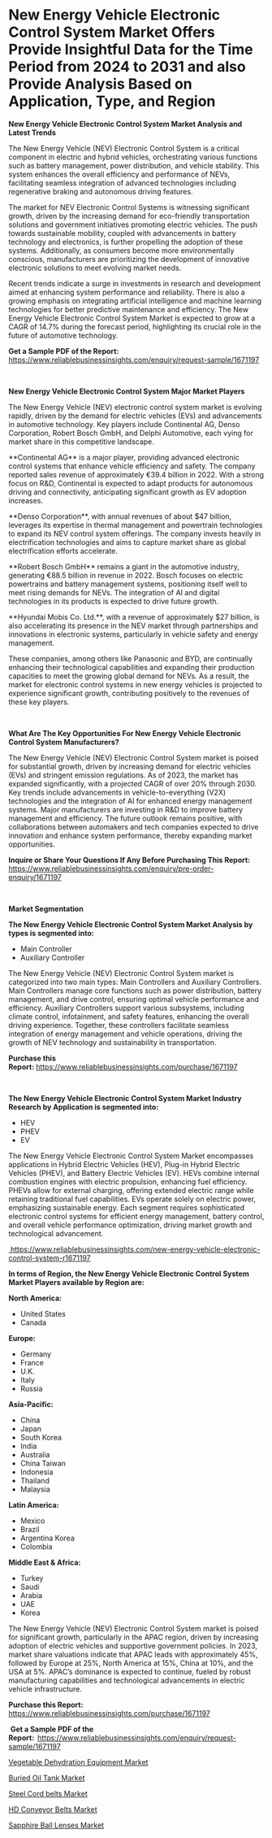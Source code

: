 <p><h1>New Energy Vehicle Electronic Control System Market Offers Provide Insightful Data for the Time Period from 2024 to 2031 and also Provide Analysis Based on Application, Type, and Region</h1></p><p><strong>New Energy Vehicle Electronic Control System Market Analysis and Latest Trends</strong></p>
<p><p>The New Energy Vehicle (NEV) Electronic Control System is a critical component in electric and hybrid vehicles, orchestrating various functions such as battery management, power distribution, and vehicle stability. This system enhances the overall efficiency and performance of NEVs, facilitating seamless integration of advanced technologies including regenerative braking and autonomous driving features.</p><p>The market for NEV Electronic Control Systems is witnessing significant growth, driven by the increasing demand for eco-friendly transportation solutions and government initiatives promoting electric vehicles. The push towards sustainable mobility, coupled with advancements in battery technology and electronics, is further propelling the adoption of these systems. Additionally, as consumers become more environmentally conscious, manufacturers are prioritizing the development of innovative electronic solutions to meet evolving market needs.</p><p>Recent trends indicate a surge in investments in research and development aimed at enhancing system performance and reliability. There is also a growing emphasis on integrating artificial intelligence and machine learning technologies for better predictive maintenance and efficiency. The New Energy Vehicle Electronic Control System Market is expected to grow at a CAGR of 14.7% during the forecast period, highlighting its crucial role in the future of automotive technology.</p></p>
<p><strong>Get a Sample PDF of the Report:&nbsp;</strong> <a href="https://www.reliablebusinessinsights.com/enquiry/request-sample/1671197?utm_campaign=84&utm_medium=2&utm_source=Github&utm_content=ia&utm_term=20122024&utm_id=new-energy-vehicle-electronic-control-system">https://www.reliablebusinessinsights.com/enquiry/request-sample/1671197</a></p>
<p>&nbsp;</p>
<p><strong>New Energy Vehicle Electronic Control System Major Market Players</strong></p>
<p><p>The New Energy Vehicle (NEV) electronic control system market is evolving rapidly, driven by the demand for electric vehicles (EVs) and advancements in automotive technology. Key players include Continental AG, Denso Corporation, Robert Bosch GmbH, and Delphi Automotive, each vying for market share in this competitive landscape.</p><p>**Continental AG** is a major player, providing advanced electronic control systems that enhance vehicle efficiency and safety. The company reported sales revenue of approximately €39.4 billion in 2022. With a strong focus on R&D, Continental is expected to adapt products for autonomous driving and connectivity, anticipating significant growth as EV adoption increases.</p><p>**Denso Corporation**, with annual revenues of about $47 billion, leverages its expertise in thermal management and powertrain technologies to expand its NEV control system offerings. The company invests heavily in electrification technologies and aims to capture market share as global electrification efforts accelerate.</p><p>**Robert Bosch GmbH** remains a giant in the automotive industry, generating €88.5 billion in revenue in 2022. Bosch focuses on electric powertrains and battery management systems, positioning itself well to meet rising demands for NEVs. The integration of AI and digital technologies in its products is expected to drive future growth.</p><p>**Hyundai Mobis Co. Ltd.**, with a revenue of approximately $27 billion, is also accelerating its presence in the NEV market through partnerships and innovations in electronic systems, particularly in vehicle safety and energy management.</p><p>These companies, among others like Panasonic and BYD, are continually enhancing their technological capabilities and expanding their production capacities to meet the growing global demand for NEVs. As a result, the market for electronic control systems in new energy vehicles is projected to experience significant growth, contributing positively to the revenues of these key players.</p></p>
<p>&nbsp;</p>
<p><strong>What Are The Key Opportunities For New Energy Vehicle Electronic Control System Manufacturers?</strong></p>
<p><p>The New Energy Vehicle (NEV) Electronic Control System market is poised for substantial growth, driven by increasing demand for electric vehicles (EVs) and stringent emission regulations. As of 2023, the market has expanded significantly, with a projected CAGR of over 20% through 2030. Key trends include advancements in vehicle-to-everything (V2X) technologies and the integration of AI for enhanced energy management systems. Major manufacturers are investing in R&D to improve battery management and efficiency. The future outlook remains positive, with collaborations between automakers and tech companies expected to drive innovation and enhance system performance, thereby expanding market opportunities.</p></p>
<p><strong>Inquire or Share Your Questions If Any Before Purchasing This Report:</strong> <a href="https://www.reliablebusinessinsights.com/enquiry/pre-order-enquiry/1671197?utm_campaign=84&utm_medium=2&utm_source=Github&utm_content=ia&utm_term=20122024&utm_id=new-energy-vehicle-electronic-control-system">https://www.reliablebusinessinsights.com/enquiry/pre-order-enquiry/1671197</a></p>
<p>&nbsp;</p>
<p><strong>Market Segmentation</strong></p>
<p><strong>The New Energy Vehicle Electronic Control System Market Analysis by types is segmented into:</strong></p>
<p><ul><li>Main Controller</li><li>Auxiliary Controller</li></ul></p>
<p><p>The New Energy Vehicle (NEV) Electronic Control System market is categorized into two main types: Main Controllers and Auxiliary Controllers. Main Controllers manage core functions such as power distribution, battery management, and drive control, ensuring optimal vehicle performance and efficiency. Auxiliary Controllers support various subsystems, including climate control, infotainment, and safety features, enhancing the overall driving experience. Together, these controllers facilitate seamless integration of energy management and vehicle operations, driving the growth of NEV technology and sustainability in transportation.</p></p>
<p><strong>Purchase this Report:&nbsp;</strong><a href="https://www.reliablebusinessinsights.com/purchase/1671197?utm_campaign=84&utm_medium=2&utm_source=Github&utm_content=ia&utm_term=20122024&utm_id=new-energy-vehicle-electronic-control-system">https://www.reliablebusinessinsights.com/purchase/1671197</a></p>
<p>&nbsp;</p>
<p><strong>The New Energy Vehicle Electronic Control System Market Industry Research by Application is segmented into:</strong></p>
<p><ul><li>HEV</li><li>PHEV</li><li>EV</li></ul></p>
<p><p>The New Energy Vehicle Electronic Control System Market encompasses applications in Hybrid Electric Vehicles (HEV), Plug-in Hybrid Electric Vehicles (PHEV), and Battery Electric Vehicles (EV). HEVs combine internal combustion engines with electric propulsion, enhancing fuel efficiency. PHEVs allow for external charging, offering extended electric range while retaining traditional fuel capabilities. EVs operate solely on electric power, emphasizing sustainable energy. Each segment requires sophisticated electronic control systems for efficient energy management, battery control, and overall vehicle performance optimization, driving market growth and technological advancement.</p></p>
<p><a href="https://www.reliablebusinessinsights.com/new-energy-vehicle-electronic-control-system-r1671197?utm_campaign=84&utm_medium=2&utm_source=Github&utm_content=ia&utm_term=20122024&utm_id=new-energy-vehicle-electronic-control-system">&nbsp;https://www.reliablebusinessinsights.com/new-energy-vehicle-electronic-control-system-r1671197</a></p>
<p><strong>In terms of Region, the New Energy Vehicle Electronic Control System Market Players available by Region are:</strong></p>
<p>
    <p> <strong> North America: </strong>
        <ul>
            <li>United States</li>
            <li>Canada</li>
        </ul>
        </p> 
    <p> <strong> Europe: </strong>
        <ul>
            <li>Germany</li>
            <li>France</li>
            <li>U.K.</li>
            <li>Italy</li>
            <li>Russia</li>
        </ul>
        </p> 
    <p> <strong> Asia-Pacific: </strong>
        <ul>
            <li>China</li>
            <li>Japan</li>
            <li>South Korea</li>
            <li>India</li>
            <li>Australia</li>
            <li>China Taiwan</li>
            <li>Indonesia</li>
            <li>Thailand</li>
            <li>Malaysia</li>
        </ul>
        </p> 
    <p> <strong> Latin America: </strong>
        <ul>
            <li>Mexico</li>
            <li>Brazil</li>
            <li>Argentina Korea</li>
            <li>Colombia</li>
        </ul>
        </p> 
    <p> <strong> Middle East & Africa: </strong>
        <ul>
            <li>Turkey</li>
            <li>Saudi</li>
            <li>Arabia</li>
            <li>UAE</li>
            <li>Korea</li>
        </ul>
    </p>
    </p>
<p><p>The New Energy Vehicle (NEV) Electronic Control System market is poised for significant growth, particularly in the APAC region, driven by increasing adoption of electric vehicles and supportive government policies. In 2023, market share valuations indicate that APAC leads with approximately 45%, followed by Europe at 25%, North America at 15%, China at 10%, and the USA at 5%. APAC’s dominance is expected to continue, fueled by robust manufacturing capabilities and technological advancements in electric vehicle infrastructure.</p></p>
<p><strong>Purchase this Report: </strong><a href="https://www.reliablebusinessinsights.com/purchase/1671197?utm_campaign=84&utm_medium=2&utm_source=Github&utm_content=ia&utm_term=20122024&utm_id=new-energy-vehicle-electronic-control-system">https://www.reliablebusinessinsights.com/purchase/1671197</a></p>
<p>&nbsp;<strong>Get a Sample PDF of the Report:&nbsp;&nbsp;</strong><a href="https://www.reliablebusinessinsights.com/enquiry/request-sample/1671197?utm_campaign=84&utm_medium=2&utm_source=Github&utm_content=ia&utm_term=20122024&utm_id=new-energy-vehicle-electronic-control-system">https://www.reliablebusinessinsights.com/enquiry/request-sample/1671197</a></p>
<p><strong></strong></p>
<p><p><a href="https://www.linkedin.com/pulse/vegetable-dehydration-equipment-market-size-grow-45-cagr-from-63s2e?utm_campaign=84&utm_medium=2&utm_source=Github&utm_content=ia&utm_term=20122024&utm_id=new-energy-vehicle-electronic-control-system">Vegetable Dehydration Equipment Market</a></p><p><a href="https://www.linkedin.com/pulse/buried-oil-tank-market-analysis-featuringgrowth-andindustry-eaqse?utm_campaign=84&utm_medium=2&utm_source=Github&utm_content=ia&utm_term=20122024&utm_id=new-energy-vehicle-electronic-control-system">Buried Oil Tank Market</a></p><p><a href="https://github.com/jontyhinseyxe/Market-Research-Report-List-1/blob/main/steel-cord-belts-market.md?utm_campaign=84&utm_medium=2&utm_source=Github&utm_content=ia&utm_term=20122024&utm_id=new-energy-vehicle-electronic-control-system">Steel Cord belts Market</a></p><p><a href="https://github.com/dierdrecrichton210/Market-Research-Report-List-1/blob/main/hd-conveyor-belts-market.md?utm_campaign=84&utm_medium=2&utm_source=Github&utm_content=ia&utm_term=20122024&utm_id=new-energy-vehicle-electronic-control-system">HD Conveyor Belts Market</a></p><p><a href="https://www.linkedin.com/pulse/sapphire-ball-lenses-market-analysis-2024-2031-projected-l3oxe?utm_campaign=84&utm_medium=2&utm_source=Github&utm_content=ia&utm_term=20122024&utm_id=new-energy-vehicle-electronic-control-system">Sapphire Ball Lenses Market</a></p></p>